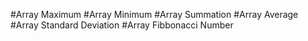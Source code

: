 #Array Maximum
#Array Minimum
#Array Summation 
#Array Average
#Array Standard Deviation
#Array Fibbonacci Number
